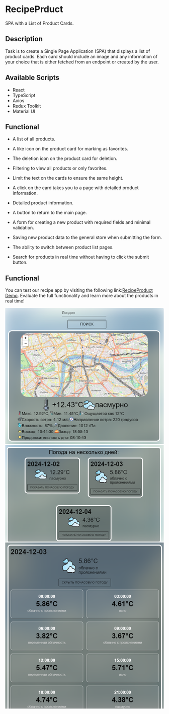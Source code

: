 # RecipePrduct
SPA with a List of Product Cards.

## Description
Task is to create a Single Page Application (SPA) that displays a list of product cards. Each card should include an image and any information of your choice that is either fetched from an endpoint or created by the user. 

## Available Scripts
- React
- TypeScript
- Axios
- Redux Toolkit
- Material UI

  
## Functional

- A list of all products.

- A like icon on the product card for marking as favorites.

- The deletion icon on the product card for deletion.

- Filtering to view all products or only favorites.

- Limit the text on the cards to ensure the same height.

- A click on the card takes you to a page with detailed product information.

- Detailed product information.

- A button to return to the main page.

- A form for creating a new product with required fields and minimal validation.

- Saving new product data to the general store when submitting the form.

- The ability to switch between product list pages. 

- Search for products in real time without having to click the submit button.


## Functional
You can test our recipe app by visiting the following link:[RecipeProduct Demo](https://alexeypiskunovich.github.io/RecipeProduct/). Evaluate the full functionality and learn more about the products in real time!
<div align="center">
<img src="https://github.com/alexeypiskunovich/Weather/blob/main/Screenshot/2024-12-02_01-11-16.png" width="800">
<img src="https://github.com/alexeypiskunovich/Weather/blob/main/Screenshot/2024-12-02_01-13-22.png" width="800">
<img src="https://github.com/alexeypiskunovich/Weather/blob/main/Screenshot/2024-12-02_01-15-26.png" width="800">
</div>
